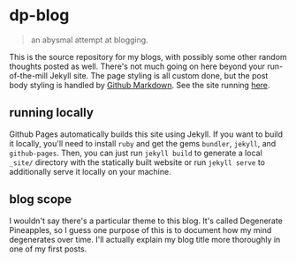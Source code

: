 # dp-blog

> an abysmal attempt at blogging.

This is the source repository for my blogs, with possibly some other random thoughts posted as well. There's not much going on here beyond your run-of-the-mill Jekyll site. The page styling is all custom done, but the post body styling is handled by [Github Markdown](https://github.com/sindresorhus/github-markdown-css). See the site running [here](https://degeneratepineapples.github.io/dp_blog/).

## running locally
Github Pages automatically builds this site using Jekyll. If you want to build it locally, you'll need to install `ruby` and get the gems `bundler`, `jekyll`, and `github-pages`. Then, you can just run `jekyll build` to generate a local `_site/` directory with the statically built website or run `jekyll serve` to additionally serve it locally on your machine.

## blog scope
I wouldn't say there's a particular theme to this blog. It's called Degenerate Pineapples, so I guess one purpose of this is to document how my mind degenerates over time. I'll actually explain my blog title more thoroughly in one of my first posts.
